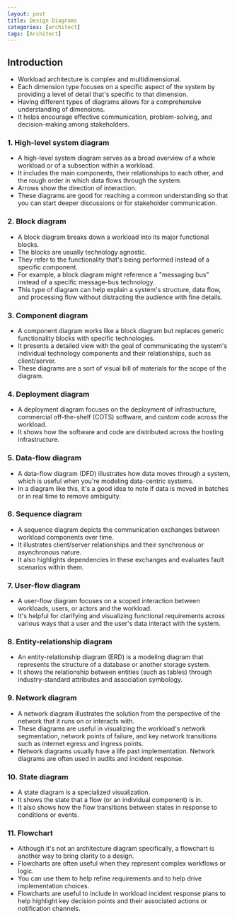 ```yaml
---
layout: post
title: Design Diagrams
categories: [architect]
tags: [Architect]
---
```


## Introduction
- Workload architecture is complex and multidimensional. 
- Each dimension type focuses on a specific aspect of the system by providing a level of detail that's specific to that dimension. 
- Having different types of diagrams allows for a comprehensive understanding of dimensions. 
- It helps encourage effective communication, problem-solving, and decision-making among stakeholders.

### 1. High-level system diagram
- A high-level system diagram serves as a broad overview of a whole workload or of a subsection within a workload. 
- It includes the main components, their relationships to each other, and the rough order in which data flows through the system. 
- Arrows show the direction of interaction.
- These diagrams are good for reaching a common understanding so that you can start deeper discussions or for stakeholder communication.

### 2. Block diagram
- A block diagram breaks down a workload into its major functional blocks. 
- The blocks are usually technology agnostic. 
- They refer to the functionality that's being performed instead of a specific component.
- For example, a block diagram might reference a "messaging bus" instead of a specific message-bus technology. 
- This type of diagram can help explain a system's structure, data flow, and processing flow without distracting the audience with fine details.

### 3. Component diagram
- A component diagram works like a block diagram but replaces generic functionality blocks with specific technologies. 
- It presents a detailed view with the goal of communicating the system's individual technology components and their relationships, such as client/server. 
- These diagrams are a sort of visual bill of materials for the scope of the diagram.

### 4. Deployment diagram
- A deployment diagram focuses on the deployment of infrastructure, commercial off-the-shelf (COTS) software, and custom code across the workload. 
- It shows how the software and code are distributed across the hosting infrastructure.

### 5. Data-flow diagram
- A data-flow diagram (DFD) illustrates how data moves through a system, which is useful when you're modeling data-centric systems. 
- In a diagram like this, it's a good idea to note if data is moved in batches or in real time to remove ambiguity.

### 6. Sequence diagram
- A sequence diagram depicts the communication exchanges between workload components over time. 
- It illustrates client/server relationships and their synchronous or asynchronous nature. 
- It also highlights dependencies in these exchanges and evaluates fault scenarios within them.

### 7. User-flow diagram
- A user-flow diagram focuses on a scoped interaction between workloads, users, or actors and the workload. 
- It's helpful for clarifying and visualizing functional requirements across various ways that a user and the user's data interact with the system.

### 8. Entity-relationship diagram
- An entity-relationship diagram (ERD) is a modeling diagram that represents the structure of a database or another storage system. 
- It shows the relationship between entities (such as tables) through industry-standard attributes and association symbology.

### 9. Network diagram
- A network diagram illustrates the solution from the perspective of the network that it runs on or interacts with. 
- These diagrams are useful in visualizing the workload's network segmentation, network points of failure, and key network transitions such as internet egress and ingress points.
- Network diagrams usually have a life past implementation. Network diagrams are often used in audits and incident response.

### 10. State diagram
- A state diagram is a specialized visualization. 
- It shows the state that a flow (or an individual component) is in. 
- It also shows how the flow transitions between states in response to conditions or events.

### 11. Flowchart
- Although it's not an architecture diagram specifically, a flowchart is another way to bring clarity to a design. 
- Flowcharts are often useful when they represent complex workflows or logic. 
- You can use them to help refine requirements and to help drive implementation choices.
- Flowcharts are useful to include in workload incident response plans to help highlight key decision points and their associated actions or notification channels.

